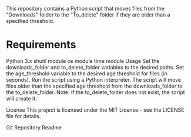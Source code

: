 This repository contains a Python script that moves files from the "Downloads" folder to the "To_delete" folder if they are older than a specified threshold.


<h1>Requirements</h1>
Python 3.x
shutil module
os module
time module
Usage
Set the downloads_folder and to_delete_folder variables to the desired paths.
Set the age_threshold variable to the desired age threshold for files (in seconds).
Run the script using a Python interpreter. The script will move files older than the specified age threshold from the downloads_folder to the to_delete_folder.
Note: If the to_delete_folder does not exist, the script will create it.

License
This project is licensed under the MIT License - see the LICENSE file for details.

Git Repository Readme
